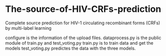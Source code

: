 # The-source-of-HIV-CRFs-prediction
Complete source prediction for HIV-1 circulating recombinant forms (CRFs) by multi-label learning

configure is the information of the upload files.
dataprocess.py is the public module of train.py and test_voting.py 
train.py is to train data and get the models
test_voting.py predictes the data with the three models.

